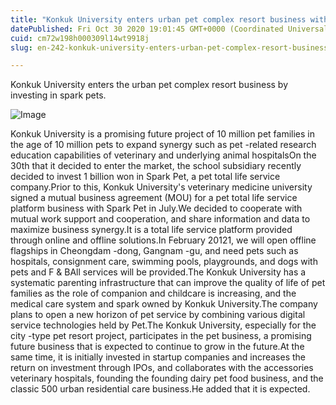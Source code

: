 ```yaml
---
title: "Konkuk University enters urban pet complex resort business with investing in spark pets"
datePublished: Fri Oct 30 2020 19:01:45 GMT+0000 (Coordinated Universal Time)
cuid: cm72w198h000309l14wt9918j
slug: en-242-konkuk-university-enters-urban-pet-complex-resort-business-with-investing-in-spark-pets

---
```



Konkuk University enters the urban pet complex resort business by investing in spark pets.

![Image](https://cdn.hashnode.com/res/hashnode/image/upload/v1739423822450/128ab337-cd61-4969-ad77-657eba96f0e1.jpeg)

Konkuk University is a promising future project of 10 million pet families in the age of 10 million pets to expand synergy such as pet -related research education capabilities of veterinary and underlying animal hospitalsOn the 30th that it decided to enter the market, the school subsidiary recently decided to invest 1 billion won in Spark Pet, a pet total life service company.Prior to this, Konkuk University's veterinary medicine university signed a mutual business agreement (MOU) for a pet total life service platform business with Spark Pet in July.We decided to cooperate with mutual work support and cooperation, and share information and data to maximize business synergy.It is a total life service platform provided through online and offline solutions.In February 20121, we will open offline flagships in Cheongdam -dong, Gangnam -gu, and need pets such as hospitals, consignment care, swimming pools, playgrounds, and dogs with pets and F & BAll services will be provided.The Konkuk University has a systematic parenting infrastructure that can improve the quality of life of pet families as the role of companion and childcare is increasing, and the medical care system and spark owned by Konkuk University.The company plans to open a new horizon of pet service by combining various digital service technologies held by Pet.The Konkuk University, especially for the city -type pet resort project, participates in the pet business, a promising future business that is expected to continue to grow in the future.At the same time, it is initially invested in startup companies and increases the return on investment through IPOs, and collaborates with the accessories veterinary hospitals, founding the founding dairy pet food business, and the classic 500 urban residential care business.He added that it is expected.